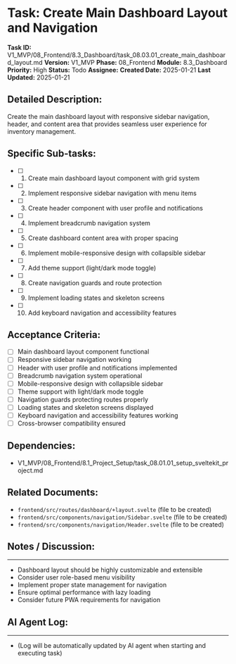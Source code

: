# Task: Create Main Dashboard Layout and Navigation

**Task ID:** V1_MVP/08_Frontend/8.3_Dashboard/task_08.03.01_create_main_dashboard_layout.md
**Version:** V1_MVP
**Phase:** 08_Frontend
**Module:** 8.3_Dashboard
**Priority:** High
**Status:** Todo
**Assignee:**
**Created Date:** 2025-01-21
**Last Updated:** 2025-01-21

## Detailed Description:
Create the main dashboard layout with responsive sidebar navigation, header, and content area that provides seamless user experience for inventory management.

## Specific Sub-tasks:
- [ ] 1. Create main dashboard layout component with grid system
- [ ] 2. Implement responsive sidebar navigation with menu items
- [ ] 3. Create header component with user profile and notifications
- [ ] 4. Implement breadcrumb navigation system
- [ ] 5. Create dashboard content area with proper spacing
- [ ] 6. Implement mobile-responsive design with collapsible sidebar
- [ ] 7. Add theme support (light/dark mode toggle)
- [ ] 8. Create navigation guards and route protection
- [ ] 9. Implement loading states and skeleton screens
- [ ] 10. Add keyboard navigation and accessibility features

## Acceptance Criteria:
- [ ] Main dashboard layout component functional
- [ ] Responsive sidebar navigation working
- [ ] Header with user profile and notifications implemented
- [ ] Breadcrumb navigation system operational
- [ ] Mobile-responsive design with collapsible sidebar
- [ ] Theme support with light/dark mode toggle
- [ ] Navigation guards protecting routes properly
- [ ] Loading states and skeleton screens displayed
- [ ] Keyboard navigation and accessibility features working
- [ ] Cross-browser compatibility ensured

## Dependencies:
- V1_MVP/08_Frontend/8.1_Project_Setup/task_08.01.01_setup_sveltekit_project.md

## Related Documents:
- `frontend/src/routes/dashboard/+layout.svelte` (file to be created)
- `frontend/src/components/navigation/Sidebar.svelte` (file to be created)
- `frontend/src/components/navigation/Header.svelte` (file to be created)

## Notes / Discussion:
---
* Dashboard layout should be highly customizable and extensible
* Consider user role-based menu visibility
* Implement proper state management for navigation
* Ensure optimal performance with lazy loading
* Consider future PWA requirements for navigation

## AI Agent Log:
---
* (Log will be automatically updated by AI agent when starting and executing task)
